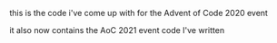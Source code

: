 this is the code i've come up with for the Advent of Code 2020 event

it also now contains the AoC 2021 event code I've written
